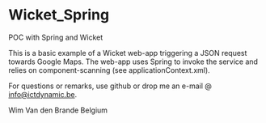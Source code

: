 # Wicket_Spring
POC with Spring and Wicket

This is a basic example of a Wicket web-app triggering a JSON request towards Google Maps. The web-app uses Spring to invoke 
the service and relies on component-scanning (see applicationContext.xml). 

For questions or remarks, use github or drop me an e-mail @ info@ictdynamic.be. 

Wim Van den Brande 
Belgium 

